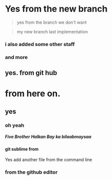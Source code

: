 # Yes from the new branch

> yes from the branch we don't want 

> my new branch last implementation 

### i also added some other staff
### and more
## yes. from git hub

# from here on.
## yes
### oh yeah

##### Five Brother Halkan Bay ka bilaabmaysaa 

#### git sublime from

Yes add another file from the command line

### from the github editor
